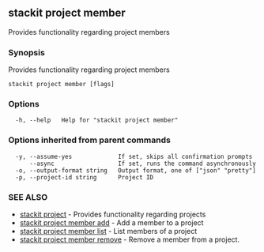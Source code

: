 ## stackit project member

Provides functionality regarding project members

### Synopsis

Provides functionality regarding project members

```
stackit project member [flags]
```

### Options

```
  -h, --help   Help for "stackit project member"
```

### Options inherited from parent commands

```
  -y, --assume-yes             If set, skips all confirmation prompts
      --async                  If set, runs the command asynchronously
  -o, --output-format string   Output format, one of ["json" "pretty"]
  -p, --project-id string      Project ID
```

### SEE ALSO

* [stackit project](./stackit_project.md)	 - Provides functionality regarding projects
* [stackit project member add](./stackit_project_member_add.md)	 - Add a member to a project
* [stackit project member list](./stackit_project_member_list.md)	 - List members of a project
* [stackit project member remove](./stackit_project_member_remove.md)	 - Remove a member from a project.

